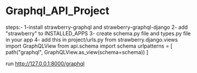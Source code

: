 # Graphql_API_Project
steps:-
   1-install strawberry-graphql and strawberry-graphql-django
   2- add  "strawberry" to INSTALLED_APPS
   3- create schema.py file and types.py file in your app
   4- add this in project/urls.py
      from strawberry.django.views import GraphQLView
      from api.schema import schema
      urlpatterns = [
       path("graphql", GraphQLView.as_view(schema=schema))
    ]
    
   run http://127.0.0.1:8000/graphql

